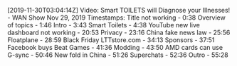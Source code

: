 [2019-11-30T03:04:14Z] Video: Smart TOILETS will Diagnose your Illnesses! - WAN Show Nov 29, 2019 
Timestamps:
Title not working - 0:38
Overview of topics - 1:46
Intro - 3:43
Smart Toilets - 4:38
YouTube new live dashboard not working - 20:53 
Privacy - 23:16
China fake news law - 25:56
Floatplane - 28:59
Black Friday LTTstore.com - 34:13
Sponsors - 37:51
Facebook buys Beat Games - 41:36
Modding - 43:50
AMD cards can use G-sync - 50:46
New fold in China - 51:26
Superchats - 52:36
Outro - 55:28

